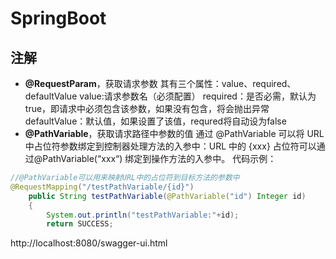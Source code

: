 # SpringBoot
## 注解
* **@RequestParam**，获取请求参数
其有三个属性：value、required、defaultValue
value:请求参数名（必须配置）
required：是否必需，默认为true，即请求中必须包含该参数，如果没有包含，将会抛出异常
defaultValue：默认值，如果设置了该值，requred将自动设为false
* **@PathVariable**，获取请求路径中参数的值
通过 @PathVariable 可以将 URL 中占位符参数绑定到控制器处理方法的入参中：URL 中的 {xxx} 占位符可以通过@PathVariable(“xxx“) 绑定到操作方法的入参中。
代码示例：  
```java
//@PathVariable可以用来映射URL中的占位符到目标方法的参数中
@RequestMapping("/testPathVariable/{id}")
    public String testPathVariable(@PathVariable("id") Integer id)
    {
        System.out.println("testPathVariable:"+id);
        return SUCCESS;

```

http://localhost:8080/swagger-ui.html